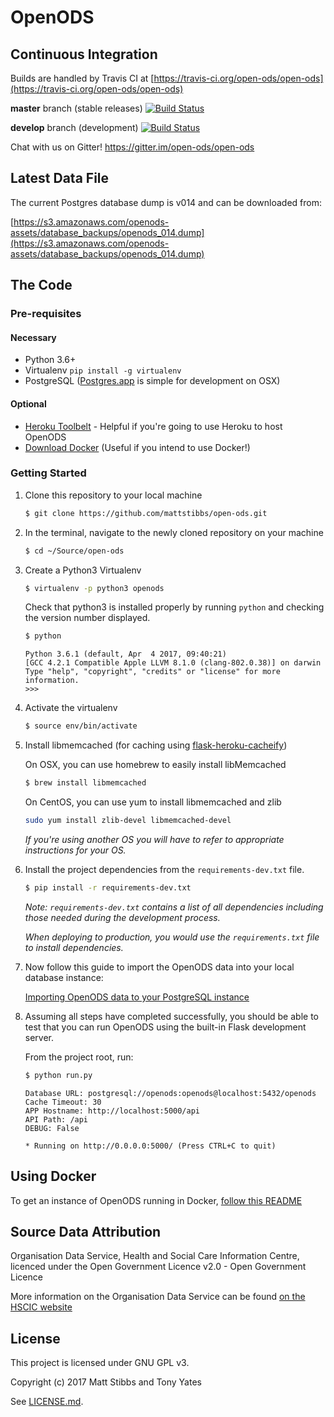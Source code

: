 # OpenODS

## Continuous Integration
Builds are handled by Travis CI at [https://travis-ci.org/open-ods/open-ods](https://travis-ci.org/open-ods/open-ods)

**master** branch (stable releases) [![Build Status](https://travis-ci.org/open-ods/open-ods.svg?branch=master)](https://travis-ci.org/open-ods/open-ods)

**develop** branch (development) [![Build Status](https://travis-ci.org/open-ods/open-ods.svg?branch=develop)](https://travis-ci.org/mattstibbs/open-ods)

Chat with us on Gitter! https://gitter.im/open-ods/open-ods

## Latest Data File
The current Postgres database dump is v014 and can be downloaded from:

[https://s3.amazonaws.com/openods-assets/database_backups/openods_014.dump](https://s3.amazonaws.com/openods-assets/database_backups/openods_014.dump)

## The Code

### Pre-requisites
#### Necessary
* Python 3.6+
* Virtualenv `pip install -g virtualenv`
* PostgreSQL ([Postgres.app](http://postgresapp.com) is simple for development on OSX)

#### Optional
* [Heroku Toolbelt](https://toolbelt.heroku.com) - Helpful if you're going to use Heroku to host OpenODS
* [Download Docker](https://www.docker.com/) (Useful if you intend to use Docker!)

### Getting Started

1. Clone this repository to your local machine

    ```bash
    $ git clone https://github.com/mattstibbs/open-ods.git
    ```
  
  
2. In the terminal, navigate to the newly cloned repository on your machine

    ```bash
    $ cd ~/Source/open-ods
    ```


3. Create a Python3 Virtualenv

    ```bash
    $ virtualenv -p python3 openods
    ```

    Check that python3 is installed properly by running `python` and checking the version number displayed.

    ```bash
    $ python
    ```
    ```
    Python 3.6.1 (default, Apr  4 2017, 09:40:21)
    [GCC 4.2.1 Compatible Apple LLVM 8.1.0 (clang-802.0.38)] on darwin
    Type "help", "copyright", "credits" or "license" for more information.
    >>>
    ```



4. Activate the virtualenv

    ```bash
    $ source env/bin/activate
    ```


5. Install libmemcached (for caching using [flask-heroku-cacheify](http://rdegges.github.io/flask-heroku-cacheify/))

    On OSX, you can use homebrew to easily install libMemcached

    ```bash
    $ brew install libmemcached
    ```

    On CentOS, you can use yum to install libmemcached and zlib
    ```bash
    sudo yum install zlib-devel libmemcached-devel
    ```

    _If you're using another OS you will have to refer to appropriate instructions for your OS._


6. Install the project dependencies from the `requirements-dev.txt` file.

    ```bash
    $ pip install -r requirements-dev.txt
    ```

    _Note: `requirements-dev.txt` contains a list of all dependencies including
    those needed during the development process._

    _When deploying to production, you would use the `requirements.txt` file to install dependencies._

7. Now follow this guide to import the OpenODS data into your local
database instance:

    [Importing OpenODS data to your PostgreSQL instance](docs/importing_to_postgres.md)

8. Assuming all steps have completed successfully, you should be able to
test that you can run OpenODS using the built-in Flask development server.

    From the project root, run:

    ```bash
    $ python run.py
    ```

    ```
    Database URL: postgresql://openods:openods@localhost:5432/openods
    Cache Timeout: 30
    APP Hostname: http://localhost:5000/api
    API Path: /api
    DEBUG: False

    * Running on http://0.0.0.0:5000/ (Press CTRL+C to quit)
    ```

## Using Docker
To get an instance of OpenODS running in Docker, [follow this README](Docker/README.md)

## Source Data Attribution
Organisation Data Service, Health and Social Care Information Centre, licenced under the Open Government Licence v2.0  - Open Government Licence

More information on the Organisation Data Service can be found [on the HSCIC website](http://systems.hscic.gov.uk/data/ods)

## License
This project is licensed under GNU GPL v3.

Copyright (c) 2017 Matt Stibbs and Tony Yates

See [LICENSE.md](LICENSE.md).
